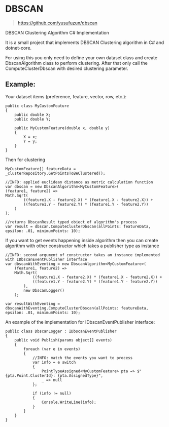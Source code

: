 # DBSCAN
> https://github.com/yusufuzun/dbscan

DBSCAN Clustering Algorithm C# Implementation

It is a small project that implements DBSCAN Clustering algorithm in C# and dotnet-core.

For using this you only need to define your own dataset class and create DbscanAlgorithm class to perform clustering. After that only call the ComputeClusterDbscan with desired clustering parameter.

Example: 
--------
Your dataset items (preference, feature, vector, row, etc.):

    public class MyCustomFeature
    {
        public double X;
        public double Y;
    
        public MyCustomFeature(double x, double y)
        {
            X = x;
            Y = y;
        }
    }

Then for clustering

    MyCustomFeature[] featureData = _clusterRepository.GetPointsToBeClustered();
    
    //INFO: applied euclidean distance as metric calculation function
    var dbscan = new DbscanAlgorithm<MyCustomFeature>(
    (feature1, feature2) =>
    Math.Sqrt(
            ((feature1.X - feature2.X) * (feature1.X - feature2.X)) +
            ((feature1.Y - feature2.Y) * (feature1.Y - feature2.Y))
        )
    );
    
    //returns DbscanResult typed object of algorithm's process
    var result = dbscan.ComputeClusterDbscan(allPoints: featureData, epsilon: .01, minimumPoints: 10);


If you want to get events happening inside algorithm then you can create algorithm with other constructor which takes a publisher type as instance
    
    //INFO: second argument of constructor takes an instance implemented with IDbscanEventPublisher interface
    var dbscanWithEventing = new DbscanAlgorithm<MyCustomFeature>(
        (feature1, feature2) =>
        Math.Sqrt(
                ((feature1.X - feature2.X) * (feature1.X - feature2.X)) +
                ((feature1.Y - feature2.Y) * (feature1.Y - feature2.Y))
            ),
            new DbscanLogger()
        );

    var resultWithEventing = dbscanWithEventing.ComputeClusterDbscan(allPoints: featureData, epsilon: .01, minimumPoints: 10);


An example of the implementation for IDbscanEventPublisher interface:

    public class DbscanLogger : IDbscanEventPublisher
    {
        public void Publish(params object[] events)
        {
            foreach (var e in events)
            {
                //INFO: match the events you want to process
                var info = e switch
                {
                    PointTypeAssigned<MyCustomFeature> pta => $"{pta.Point.ClusterId}: {pta.AssignedType}",
                    _ => null
                };

                if (info != null)
                {
                    Console.WriteLine(info);
                }
            }
        }
    }